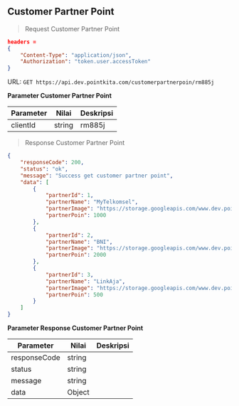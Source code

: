## Customer Partner Point

> Request Customer Partner Point

```json
headers = 
{
    "Content-Type": "application/json",
    "Authorization": "token.user.accessToken"
}
```

URL: `GET https://api.dev.pointkita.com/customerpartnerpoin/rm885j`

**Parameter Customer Partner Point**

Parameter | Nilai | Deskripsi
----------|-------|-----------
clientId | string | rm885j

> Response Customer Partner Point

```json
{
    "responseCode": 200,
    "status": "ok",
    "message": "Success get customer partner point",
    "data": [
        {
            "partnerId": 1,
            "partnerName": "MyTelkomsel",
            "partnerImage": "https://storage.googleapis.com/www.dev.pointkita.com/partner/telkomsel.png",
            "partnerPoin": 1000
        },
        {
            "partnerId": 2,
            "partnerName": "BNI",
            "partnerImage": "https://storage.googleapis.com/www.dev.pointkita.com/partner/BNI.png",
            "partnerPoin": 2000
        },
        {
            "partnerId": 3,
            "partnerName": "LinkAja",
            "partnerImage": "https://storage.googleapis.com/www.dev.pointkita.com/partner/link-aja.png",
            "partnerPoin": 500
        }
    ]
}
```

**Parameter Response Customer Partner Point**

Parameter | Nilai | Deskripsi
----------|-------|-----------
responseCode| string |
status| string |
message| string | 
data| Object | 